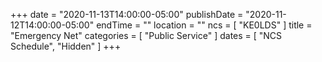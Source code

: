 +++
date = "2020-11-13T14:00:00-05:00"
publishDate = "2020-11-12T14:00:00-05:00"
endTime = ""
location = ""
ncs = [ "KE0LDS" ]
title = "Emergency Net"
categories = [ "Public Service" ]
dates = [ "NCS Schedule", "Hidden" ]
+++
